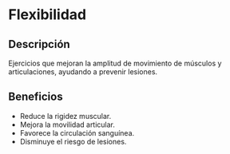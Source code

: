 # Flexibilidad 

## Descripción
Ejercicios que mejoran la amplitud de movimiento de músculos y articulaciones, ayudando a prevenir lesiones.

## Beneficios
- Reduce la rigidez muscular.
- Mejora la movilidad articular.
- Favorece la circulación sanguínea.
- Disminuye el riesgo de lesiones.
